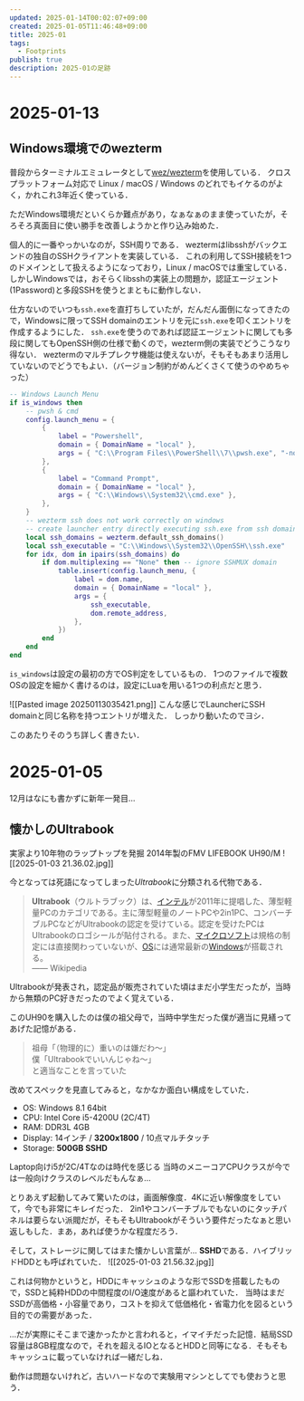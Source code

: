 ```yaml
---
updated: 2025-01-14T00:02:07+09:00
created: 2025-01-05T11:46:48+09:00
title: 2025-01
tags:
  - Footprints
publish: true
description: 2025-01の足跡
---
```

# 2025-01-13
## Windows環境でのwezterm
普段からターミナルエミュレータとして[wez/wezterm](https://github.com/wez/wezterm)を使用している．
クロスプラットフォーム対応で Linux / macOS / Windows のどれでもイケるのがよく，かれこれ3年近く使っている．

ただWindows環境だといくらか難点があり，なぁなぁのまま使っていたが，そろそろ真面目に使い勝手を改善しようかと作り込み始めた．

個人的に一番やっかいなのが，SSH周りである．
weztermはlibsshがバックエンドの独自のSSHクライアントを実装している．
これの利用してSSH接続を1つのドメインとして扱えるようになっており，Linux / macOSでは重宝している．
しかしWindowsでは，おそらくlibsshの実装上の問題か，認証エージェント(1Password)と多段SSHを使うとまともに動作しない．

仕方ないのでいつも`ssh.exe`を直打ちしていたが，だんだん面倒になってきたので，Windowsに限ってSSH domainのエントリを元に`ssh.exe`を叩くエントリを作成するようにした．
`ssh.exe`を使うのであれば認証エージェントに関しても多段に関してもOpenSSH側の仕様で動くので，wezterm側の実装でどうこうなり得ない．
weztermのマルチプレクサ機能は使えないが，そもそもあまり活用していないのでどうでもよい．（バージョン制約がめんどくさくて使うのやめちゃった）

```lua
-- Windows Launch Menu
if is_windows then
    -- pwsh & cmd
    config.launch_menu = {
        {
            label = "Powershell",
            domain = { DomainName = "local" },
            args = { "C:\\Program Files\\PowerShell\\7\\pwsh.exe", "-nologo" },
        },
        {
            label = "Command Prompt",
            domain = { DomainName = "local" },
            args = { "C:\\Windows\\System32\\cmd.exe" },
        },
    }
    -- wezterm ssh does not work correctly on windows
    -- create launcher entry directly executing ssh.exe from ssh domain
    local ssh_domains = wezterm.default_ssh_domains()
    local ssh_executable = "C:\\Windows\\System32\\OpenSSH\\ssh.exe"
    for idx, dom in ipairs(ssh_domains) do
        if dom.multiplexing == "None" then -- ignore SSHMUX domain
            table.insert(config.launch_menu, {
                label = dom.name,
                domain = { DomainName = "local" },
                args = {
                    ssh_executable,
                    dom.remote_address,
                },
            })
        end
    end
end
```
`is_windows`は設定の最初の方でOS判定をしているもの．
1つのファイルで複数OSの設定を細かく書けるのは，設定にLuaを用いる1つの利点だと思う．

![[Pasted image 20250113035421.png]]
こんな感じでLauncherにSSH domainと同じ名称を持つエントリが増えた．
しっかり動いたのでヨシ．

このあたりそのうち詳しく書きたい．

# 2025-01-05
12月はなにも書かずに新年一発目…
## 懐かしのUltrabook
実家より10年物のラップトップを発掘
2014年製のFMV LIFEBOOK UH90/M
![[2025-01-03 21.36.02.jpg]]

今となっては死語になってしまった*Ultrabook*に分類される代物である．
> **Ultrabook**（ウルトラブック）は、[インテル](https://ja.wikipedia.org/wiki/%E3%82%A4%E3%83%B3%E3%83%86%E3%83%AB "インテル")が2011年に提唱した、薄型軽量PCのカテゴリである。主に薄型軽量のノートPCや2in1PC、コンバーチブルPCなどがUltrabookの認定を受けている。認定を受けたPCはUltrabookのロゴシールが貼付される。また、[マイクロソフト](https://ja.wikipedia.org/wiki/%E3%83%9E%E3%82%A4%E3%82%AF%E3%83%AD%E3%82%BD%E3%83%95%E3%83%88 "マイクロソフト")は規格の制定には直接関わっていないが、[OS](https://ja.wikipedia.org/wiki/%E3%82%AA%E3%83%9A%E3%83%AC%E3%83%BC%E3%83%86%E3%82%A3%E3%83%B3%E3%82%B0%E3%82%B7%E3%82%B9%E3%83%86%E3%83%A0 "オペレーティングシステム")には通常最新の[Windows](https://ja.wikipedia.org/wiki/Microsoft_Windows "Microsoft Windows")が搭載される。  
> —— Wikipedia

Ultrabookが発表され，認定品が販売されていた頃はまだ小学生だったが，当時から無類のPC好きだったのでよく覚えている．

このUH90を購入したのは僕の祖父母で，当時中学生だった僕が適当に見繕ってあげた記憶がある．
> 祖母「（物理的に）重いのは嫌だわ〜」  
> 僕「Ultrabookでいいんじゃね〜」  
> と適当なことを言っていた

改めてスペックを見直してみると，なかなか面白い構成をしていた．
- OS: Windows 8.1 64bit
- CPU: Intel Core i5-4200U (2C/4T)
- RAM: DDR3L 4GB
- Display: 14インチ / **3200x1800** / 10点マルチタッチ
- Storage: **500GB SSHD**

Laptop向けi5が2C/4Tなのは時代を感じる
当時のメニーコアCPUクラスが今では一般向けクラスのレベルだもんなぁ…

とりあえず起動してみて驚いたのは，画面解像度．4Kに近い解像度をしていて，今でも非常にキレイだった．
2in1やコンバーチブルでもないのにタッチパネルは要らない派閥だが，そもそもUltrabookがそういう要件だったなぁと思い返しもした．まあ，あれば使うかな程度だろう．

そして，ストレージに関してはまた懐かしい言葉が…
**SSHD**である．ハイブリッドHDDとも呼ばれていた．
![[2025-01-03 21.56.32.jpg]]

これは何物かというと，HDDにキャッシュのような形でSSDを搭載したもので，SSDと純粋HDDの中間程度のI/O速度があると謳われていた．
当時はまだSSDが高価格・小容量であり，コストを抑えて低価格化・省電力化を図るという目的での需要があった．

…だが実際にそこまで速かったかと言われると，イマイチだった記憶．結局SSD容量は8GB程度なので，それを超えるIOとなるとHDDと同等になる．そもそもキャッシュに載っていなければ一緒だしね．

動作は問題ないけれど，古いハードなので実験用マシンとしてでも使おうと思う．